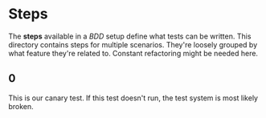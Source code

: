 # Steps

The **steps** available in a *BDD* setup define what tests can be
written. This directory contains steps for multiple scenarios. They're
loosely grouped by what feature they're related to. Constant
refactoring might be needed here.

## 0

This is our canary test. If this test doesn't run, the test system is
most likely broken.
